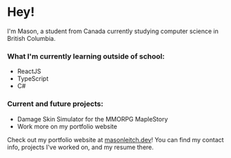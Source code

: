 # Hey! 

I'm Mason, a student from Canada currently studying computer science in British Columbia.

### What I'm currently learning outside of school:

- ReactJS
- TypeScript
- C#

### Current and future projects: 
- Damage Skin Simulator for the MMORPG MapleStory
- Work more on my portfolio website 

Check out my portfolio website at [masonleitch.dev](https://masonleitch.dev/)! You can find my contact info, projects I've worked on, and my resume there.



